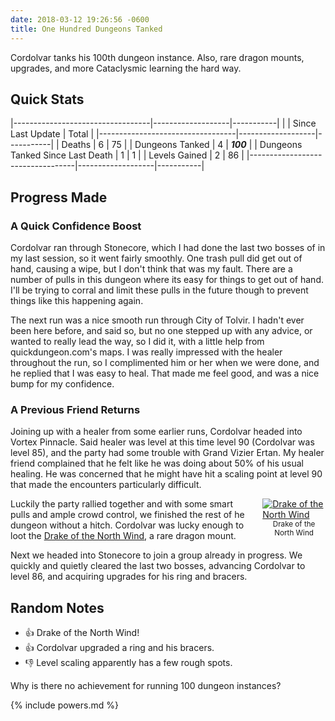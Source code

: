 ```yaml
---
date: 2018-03-12 19:26:56 -0600
title: One Hundred Dungeons Tanked
---
```

Cordolvar tanks his 100th dungeon instance. Also, rare dragon mounts, upgrades, and more Cataclysmic learning the hard way.

## Quick Stats

|----------------------------------|-------------------|-----------|
|                                  | Since Last Update | Total     |
|----------------------------------|-------------------|-----------|
| Deaths                           | 6                 | 75        |
| Dungeons Tanked                  | 4                 | ***100*** |
| Dungeons Tanked Since Last Death | 1                 | 1         |
| Levels Gained                    | 2                 | 86        |
|----------------------------------|-------------------|-----------|

## Progress Made

### A Quick Confidence Boost

Cordolvar ran through Stonecore, which I had done the last two bosses of in my last session, so it went fairly smoothly. One trash pull did get out of hand, causing a wipe, but I don't think that was my fault. There are a number of pulls in this dungeon where its easy for things to get out of hand. I'll be trying to corral and limit these pulls in the future though to prevent things like this happening again.

The next run was a nice smooth run through City of Tolvir. I hadn't ever been here before, and said so, but no one stepped up with any advice, or wanted to really lead the way, so I did it, with a little help from quickdungeon.com's maps. I was really impressed with the healer throughout the run, so I complimented him or her when we were done, and he replied that I was easy to heal. That made me feel good, and was a nice bump for my confidence.

### A Previous Friend Returns

Joining up with a healer from some earlier runs, Cordolvar headed into Vortex Pinnacle. Said healer was level at this time level 90 (Cordolvar was level 85), and the party had some trouble with Grand Vizier Ertan. My healer friend complained that he felt like he was doing about 50% of his usual healing. He was concerned that he might have hit a scaling point at level 90 that made the encounters particularly difficult.

<div style="float: right; margin-left: 1rem; margin-bottom: 1em; max-width: 20%">
<a href="https://media-azeroth.cursecdn.com/attachments/22/62/634950391733076761.jpg"><img alt="Drake of the North Wind" src="https://media-azeroth.cursecdn.com/attachments/22/62/634950391733076761.jpg"/></a>
<br/>
<div style="margin: auto; text-align: center;"><small>Drake of the North Wind</small></div>
</div>

Luckily the party rallied together and with some smart pulls and ample crowd control, we finished the rest of he dungeon without a hitch. Cordolvar was lucky enough to loot the [Drake of the North Wind](https://www.wowdb.com/spells/88742-drake-of-the-north-wind), a rare dragon mount.

Next we headed into Stonecore to join a group already in progress. We quickly and quietly cleared the last two bosses, advancing Cordolvar to level 86, and acquiring upgrades for his ring and bracers.

## Random Notes

* &#x1f44d; Drake of the North Wind!
* &#x1f44d; Cordolvar upgraded a ring and his bracers.
* &#x1f44e; Level scaling apparently has a few rough spots.

Why is there no achievement for running 100 dungeon instances?

{% include powers.md %}
